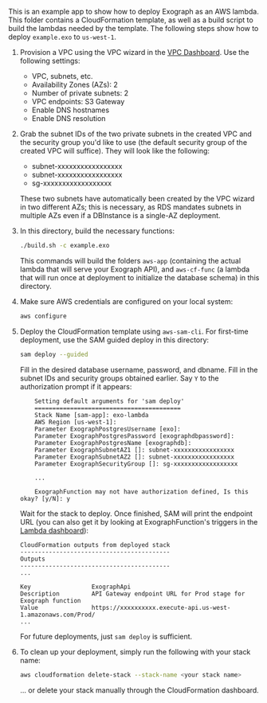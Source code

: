 This is an example app to show how to deploy Exograph as an AWS lambda. This folder contains a CloudFormation template, as well as a build script to build the lambdas needed by the template. The following steps show how to deploy `example.exo` to `us-west-1`.

1. Provision a VPC using the VPC wizard in the [VPC Dashboard](https://us-west-1.console.aws.amazon.com/vpc/home). Use the following settings:

   - VPC, subnets, etc.
   - Availability Zones (AZs): 2
   - Number of private subnets: 2
   - VPC endpoints: S3 Gateway
   - Enable DNS hostnames
   - Enable DNS resolution

2. Grab the subnet IDs of the two private subnets in the created VPC and the security group you'd like to use (the default security group of the created VPC will suffice). They will look like the following:

   - subnet-xxxxxxxxxxxxxxxxx
   - subnet-xxxxxxxxxxxxxxxxx
   - sg-xxxxxxxxxxxxxxxxxx

   These two subnets have automatically been created by the VPC wizard in two different AZs; this is necessary, as RDS mandates subnets in multiple AZs even if a DBInstance is a single-AZ deployment.

3. In this directory, build the necessary functions:

   ```sh
   ./build.sh -c example.exo
   ```

   This commands will build the folders `aws-app` (containing the actual lambda that will serve your Exograph API), and `aws-cf-func` (a lambda that will run once at deployment to initialize the database schema) in this directory.

4. Make sure AWS credentials are configured on your local system:

   ```sh
   aws configure
   ```

5. Deploy the CloudFormation template using `aws-sam-cli`. For first-time deployment, use the SAM guided deploy in this directory:

   ```sh
   sam deploy --guided
   ```

   Fill in the desired database username, password, and dbname. Fill in the subnet IDs and security groups obtained earlier. Say `Y` to the authorization prompt if it appears:

   ```
       Setting default arguments for 'sam deploy'
       =========================================
       Stack Name [sam-app]: exo-lambda
       AWS Region [us-west-1]:
       Parameter ExographPostgresUsername [exo]:
       Parameter ExographPostgresPassword [exographdbpassword]:
       Parameter ExographPostgresName [exographdb]:
       Parameter ExographSubnetAZ1 []: subnet-xxxxxxxxxxxxxxxxx
       Parameter ExographSubnetAZ2 []: subnet-xxxxxxxxxxxxxxxxx
       Parameter ExographSecurityGroup []: sg-xxxxxxxxxxxxxxxxxx

       ...

       ExographFunction may not have authorization defined, Is this okay? [y/N]: y
   ```

   Wait for the stack to deploy. Once finished, SAM will print the endpoint URL (you can also get it by looking at ExographFunction's triggers in the [Lambda dashboard](https://us-west-1.console.aws.amazon.com/lambda/home)):

   ```
   CloudFormation outputs from deployed stack
   ------------------------------------------
   Outputs
   ------------------------------------------
   ...

   Key                 ExographApi
   Description         API Gateway endpoint URL for Prod stage for Exograph function
   Value               https://xxxxxxxxxx.execute-api.us-west-1.amazonaws.com/Prod/
   ...
   ```

   For future deployments, just `sam deploy` is sufficient.

6. To clean up your deployment, simply run the following with your stack name:
   ```sh
   aws cloudformation delete-stack --stack-name <your stack name>
   ```
   ... or delete your stack manually through the CloudFormation dashboard.
